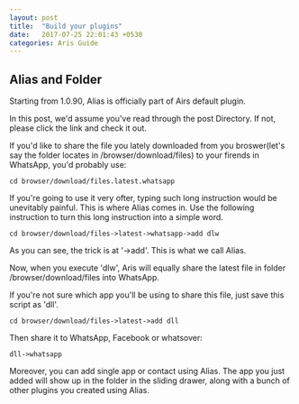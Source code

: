 ```yaml
---
layout: post
title:  "Build your plugins"
date:   2017-07-25 22:01:43 +0530
categories: Aris Guide
---
```

## Alias and Folder

  Starting from 1.0.90, Alias is officially part of Airs default plugin. 
  
  In this post, we'd assume you've read through the post Directory. If not, please click the link and check it out. 
  
  If you'd like to share the file you lately downloaded from you broswer(let's say the folder locates in /browser/download/files) to your firends in WhatsApp, you'd probably use:
  
    cd browser/download/files.latest.whatsapp
    
  If you're going to use it very ofter, typing such long instruction would be unevitably painful. This is where Alias comes in. Use the following instruction to turn this long instruction into a simple word.
  
    cd browser/download/files->latest->whatsapp->add dlw
    
  As you can see, the trick is at '->add'. This is what we call Alias. 
  
  Now, when you execute 'dlw', Aris will equally share the latest file in folder /browser/download/files into WhatsApp.
  
  If you're not sure which app you'll be using to share this file, just save this script as 'dll'.
  
    cd browser/download/files->latest->add dll
  
  Then share it to WhatsApp, Facebook or whatsover:
  
    dll->whatsapp
  
  Moreover, you can add single app or contact using Alias. The app you just added will show up in the folder in the sliding drawer, along with a bunch of other plugins you created using Alias. 
  
  
